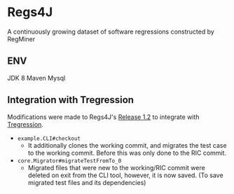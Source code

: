 # Regs4J
A continuously growing dataset of software regressions constructed by RegMiner
## ENV
JDK 8
Maven
Mysql
## Integration with Tregression
Modifications were made to Regs4J's [Release 1.2](https://github.com/SongXueZhi/regs4j/releases/tag/1.2) to integrate with [Tregression](https://github.com/llmhyy/tregression).
- `example.CLI#checkout`
	- It additionally clones the working commit, and migrates the test case to the working commit. Before this was only done to the RIC commit.
- `core.Migrator#migrateTestFromTo_0`
	- Migrated files that were new to the working/RIC commit were deleted on exit from the CLI tool, however, it is now saved. (To save migrated test files and its dependencies)
